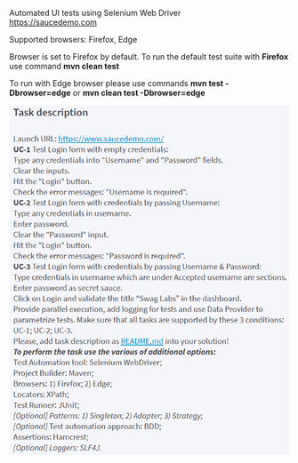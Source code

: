 Automated UI tests using Selenium Web Driver  
https://saucedemo.com

Supported browsers:  Firefox, Edge

Browser is set to Firefox by default. 
To run the default test suite with **Firefox** use command 
**mvn clean test**

To run with Edge browser please use commands
**mvn test -Dbrowser=edge** 
or
**mvn clean test -Dbrowser=edge**

![img.png](img.png)

